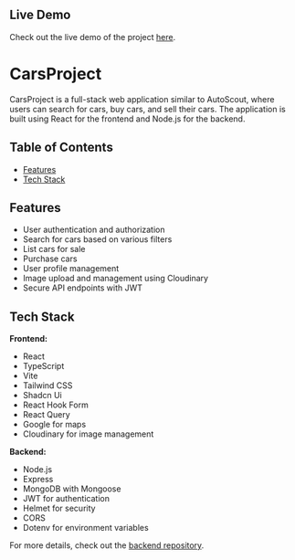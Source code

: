 ## Live Demo

Check out the live demo of the project [here]([https://carscout-rjs-ejs-2774c71ce9e3.herokuapp.com/](https://next-js-carscout-ntqxjgr7r-enes-projects-d4f7f936.vercel.app/)).


# CarsProject

CarsProject is a full-stack web application similar to AutoScout, where users can search for cars, buy cars, and sell their cars. The application is built using React for the frontend and Node.js for the backend.

## Table of Contents

- [Features](#features)
- [Tech Stack](#tech-stack)

## Features

- User authentication and authorization
- Search for cars based on various filters
- List cars for sale
- Purchase cars
- User profile management
- Image upload and management using Cloudinary
- Secure API endpoints with JWT

## Tech Stack

**Frontend:**
- React
- TypeScript
- Vite
- Tailwind CSS
- Shadcn Ui
- React Hook Form
- React Query
- Google for maps
- Cloudinary for image management

**Backend:**
- Node.js
- Express
- MongoDB with Mongoose
- JWT for authentication
- Helmet for security
- CORS
- Dotenv for environment variables

For more details, check out the [backend repository](https://github.com/Snggenes/carscout-server).
